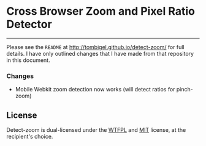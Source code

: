 Cross Browser Zoom and Pixel Ratio Detector
======
------

Please see the `README` at http://tombigel.github.io/detect-zoom/ for full details. I have only outlined changes that I have made from that repository in this document.

### Changes ###

- Mobile Webkit zoom detection now works (will detect ratios for pinch-zoom)

License
------

Detect-zoom is dual-licensed under the [WTFPL](http://www.wtfpl.net/about/) and [MIT](http://opensource.org/licenses/MIT) license, at the recipient's choice.
